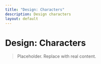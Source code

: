 ```yaml
---
title: "Design: Characters"
description: Design characters
layout: default
---
```


# Design: Characters

> Placeholder. Replace with real content.
